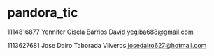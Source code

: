# pandora_tic

1114816877 Yennifer Gisela Barrios David yegiba688@gmail.com

1113627681 Jose Dairo Taborada Viiveros josedairo627@hotmail.com
